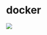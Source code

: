 # docker

<img src="https://www.google.com/url?sa=i&url=https%3A%2F%2Fmartinmueller.dev%2Falfresco-docker-installer-eng%2F&psig=AOvVaw3PFYnqm4vts7tdvCfwF3G3&ust=1600463042125000&source=images&cd=vfe&ved=0CAIQjRxqFwoTCPCLsdGL8esCFQAAAAAdAAAAABAD">
